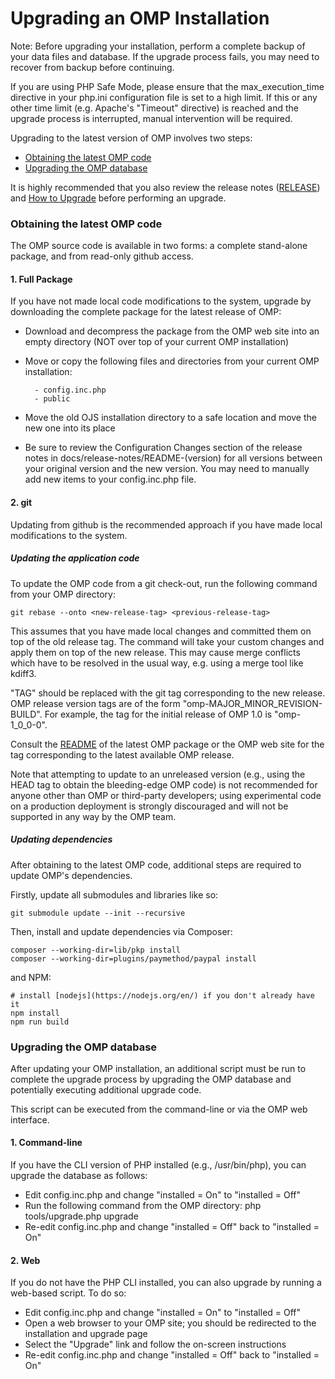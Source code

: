 # Upgrading an OMP Installation

Note: Before upgrading your installation, perform a complete backup of your
data files and database. If the upgrade process fails, you may need to recover
from backup before continuing.

If you are using PHP Safe Mode, please ensure that the max_execution_time
directive in your php.ini configuration file is set to a high limit. If this
or any other time limit (e.g. Apache's "Timeout" directive) is reached and
the upgrade process is interrupted, manual intervention will be required.

Upgrading to the latest version of OMP involves two steps:

- [Obtaining the latest OMP code](#obtaining-the-latest-omp-code)
- [Upgrading the OMP database](#upgrading-the-omp-database)

It is highly recommended that you also review the release notes ([RELEASE](RELEASE))
and [How to Upgrade](https://docs.pkp.sfu.ca/dev/upgrade-guide/en/) before performing an upgrade.


### Obtaining the latest OMP code

The OMP source code is available in two forms: a complete stand-alone
package, and from read-only github access.

#### 1. Full Package

If you have not made local code modifications to the system, upgrade by
downloading the complete package for the latest release of OMP:

- Download and decompress the package from the OMP web site into an empty
	directory (NOT over top of your current OMP installation)
- Move or copy the following files and directories from your current OMP
	installation:
      
		- config.inc.php
		- public 

- Move the old OJS installation directory to a safe location and move the new one into
	its place
- Be sure to review the Configuration Changes section of the release notes
	in docs/release-notes/README-(version) for all versions between your
	original version and the new version. You may need to manually add
	new items to your config.inc.php file.

#### 2. git

Updating from github is the recommended approach if you have made local
modifications to the system.

##### Updating the application code

To update the OMP code from a git check-out, run the following command from
your OMP directory:

    git rebase --onto <new-release-tag> <previous-release-tag>

This assumes that you have made local changes and committed them on top of
the old release tag. The command will take your custom changes and apply
them on top of the new release. This may cause merge conflicts which have to
be resolved in the usual way, e.g. using a merge tool like kdiff3.

"TAG" should be replaced with the git tag corresponding to the new release.
OMP release version tags are of the form "omp-MAJOR_MINOR_REVISION-BUILD".
For example, the tag for the initial release of OMP 1.0 is "omp-1_0_0-0".

Consult the [README](README.md) of the latest OMP package or the OMP web site for the
tag corresponding to the latest available OMP release.

Note that attempting to update to an unreleased version (e.g., using the HEAD
tag to obtain the bleeding-edge OMP code) is not recommended for anyone other
than OMP or third-party developers; using experimental code on a production
deployment is strongly discouraged and will not be supported in any way by
the OMP team.

##### Updating dependencies

After obtaining to the latest OMP code, additional steps are required to
update OMP's dependencies.

Firstly, update all submodules and libraries like so:

```
git submodule update --init --recursive
```

Then, install and update dependencies via Composer:

```
composer --working-dir=lib/pkp install
composer --working-dir=plugins/paymethod/paypal install
```

and NPM:

```
# install [nodejs](https://nodejs.org/en/) if you don't already have it
npm install
npm run build
```

### Upgrading the OMP database

After updating your OMP installation, an additional script must be run to
complete the upgrade process by upgrading the OMP database and potentially
executing additional upgrade code.

This script can be executed from the command-line or via the OMP web interface.

#### 1. Command-line

If you have the CLI version of PHP installed (e.g., /usr/bin/php), you can
upgrade the database as follows:

- Edit config.inc.php and change "installed = On" to "installed = Off"
- Run the following command from the OMP directory:
  php tools/upgrade.php upgrade
- Re-edit config.inc.php and change "installed = Off" back to
   "installed = On"

#### 2. Web

If you do not have the PHP CLI installed, you can also upgrade by running a
web-based script. To do so:

- Edit config.inc.php and change "installed = On" to "installed = Off"
- Open a web browser to your OMP site; you should be redirected to the
  installation and upgrade page
- Select the "Upgrade" link and follow the on-screen instructions
- Re-edit config.inc.php and change "installed = Off" back to
   "installed = On"
